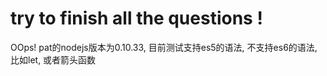 # try to finish all the questions !

OOps! pat的nodejs版本为0.10.33, 目前测试支持es5的语法, 不支持es6的语法, 比如let, 或者箭头函数